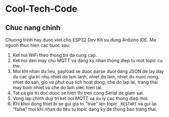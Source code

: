 # Cool-Tech-Code

## Chuc nang chinh

Chuong trinh nay duoc viet cho ESP32 Dev Kit su dung Arduino IDE. Ma nguon thuc hien cac buoc sau:

1. Ket noi WiFi theo thong tin da cung cap.
2. Ket noi den may chu MQTT va dang ky nhan thong diep tu mot topic cu the.
3. Moi khi nhan du lieu, payload se duoc parse duoi dang JSON de lay day du cac gia tri nhu nhiet do lam lanh, nhiet do lam, nhiet do nuoc nong, nhiet do san, gio va phut cua lich hoat dong, che do lap lai, trang thai may bom nhiet va che do lam viec hien tai.
4. Tat ca gia tri doc duoc se hien thi tren cong Serial de giam sat.
5. Vong lap chinh duy tri ket noi MQTT va xu ly cac thong diep moi.
6. Khi khoi dong thiet bi se gui gia tri "true" len topic `_RESTART` va gui lai "false" moi khi nhan du lieu tu topic dang ky de thong bao trang thai.


